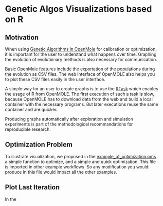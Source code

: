 # Genetic Algos Visualizations based on R

## Motivation

When using [Genetic Algorithms in OpenMole](https://next.openmole.org/Genetic+Algorithms.html) for calibration or optimization, it is important for the user to understand what happens over time.
Graphing the evolution of evolutionary methods is also necessary for communication. 

Basic OpenMole features include the exportation of the populations during the evolution as CSV files.
The web interface of OpenMOLE also helps you to plot these CSV files easily in the user interface. 

A simple way for an user to create graphs is to use the [RTask](https://next.openmole.org/R.html) which enables the usage of R 
from OpenMOLE. The first execution of such a task is slow, because OpenMOLE has to download data from the web and build a local container 
with the necessary programs. But later executions reuse the same container and are quicker. 

Producing graphs automatically after exploration and simulation experiments is part of the methodological recommandations for reproducible research.


## Optimization Problem

To illustrate visualization, we proposed in the [example_of_optimization.oms](./example_of_optimization.oms) a simple function 
to optimize, and a simple and quick optimization. 
This file is imported in other example workflows. 
So any modification you would produce in this file would impact all the other examples.

## Plot Last Iteration 

In the 
 


